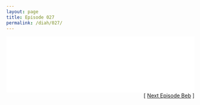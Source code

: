 ```yaml
---
layout: page
title: Episode 027
permalink: /diah/027/
---
```


<iframe allowfullscreen="true" frameborder="0" style="width:100%;" marginheight="0" marginwidth="0" mozallowfullscreen="true" scrolling="NO" src="//gdriveplayer.us/embed2.php?link=robuaLzk8WB%252FiWfcNquwawp%252FJSIYh2B75mvDYa%252BmBMImCS5y1gMeHA4ZNy1RCOJUceaC9z46KOcsNSBzNFLuONz8AkaCHYNS5uL72%252FOJsvCj8p9bNwJRjUTOG6CpiQM6%252BbstsHxIqselKZ92jP5kju5STeQFpeSYgRmvWcWd%252BqPFT1oCUC2k8wOUH2Wdurx8IpVSUtnFBf1KrVMHO88WB3&amp;no_adult=yes" webkitallowfullscreen="true"></iframe>

<div align="right">[ <a href="/diah/028/">Next Episode Beb</a> ]</div>

